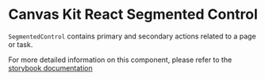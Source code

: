 # Canvas Kit React Segmented Control

`SegmentedControl` contains primary and secondary actions related to a page or task.

For more detailed information on this component, please refer to the
[storybook documentation](https://workday.github.io/canvas-kit/?path=/docs/preview-segmented-control-react--basic)
